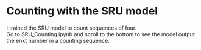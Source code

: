 # Counting with the SRU model
I trained the SRU model to count sequences of four.\
Go to SRU_Counting.ipynb and scroll to the bottom to see the model output the enxt number in a counting sequence.
